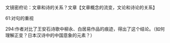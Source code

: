文镜密府论：文章和诗的关系？文章【文章概念的流变，文论和诗论的关系】

61:对句的重视

294:作者对比了王安石诗歌中柳永、白居易作品的痕迹，得出了这个结论。（如何理解正变？日本汉诗中的中国意象的元素？）